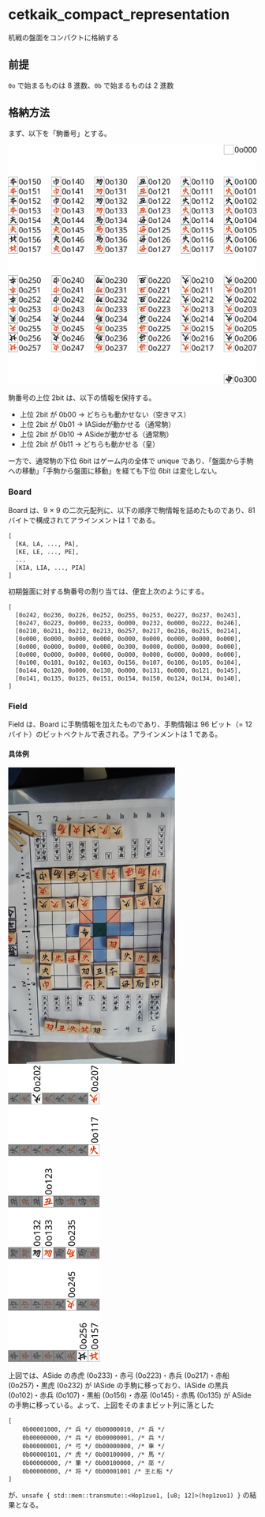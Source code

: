 # cetkaik_compact_representation
机戦の盤面をコンパクトに格納する

## 前提

`0o` で始まるものは 8 進数、`0b` で始まるものは 2 進数

## 格納方法

まず、以下を「駒番号」とする。

![](piece_number.png)

駒番号の上位 2bit は、以下の情報を保持する。

- 上位 2bit が 0b00 → どちらも動かせない（空きマス）
- 上位 2bit が 0b01 → IASideが動かせる（通常駒） 
- 上位 2bit が 0b10 → ASideが動かせる（通常駒）
- 上位 2bit が 0b11 → どちらも動かせる（皇）

一方で、通常駒の下位 6bit はゲーム内の全体で unique であり、「盤面から手駒への移動」「手駒から盤面に移動」を経ても下位 6bit は変化しない。

### Board
Board は、9 × 9 の二次元配列に、以下の順序で駒情報を詰めたものであり、81 バイトで構成されてアラインメントは 1 である。

```
[
  [KA, LA, ..., PA],
  [KE, LE, ..., PE],
  ...
  [KIA, LIA, ..., PIA]
]
```

初期盤面に対する駒番号の割り当ては、便宜上次のようにする。

```
[
  [0o242, 0o236, 0o226, 0o252, 0o255, 0o253, 0o227, 0o237, 0o243],
  [0o247, 0o223, 0o000, 0o233, 0o000, 0o232, 0o000, 0o222, 0o246],
  [0o210, 0o211, 0o212, 0o213, 0o257, 0o217, 0o216, 0o215, 0o214],
  [0o000, 0o000, 0o000, 0o000, 0o000, 0o000, 0o000, 0o000, 0o000],
  [0o000, 0o000, 0o000, 0o000, 0o300, 0o000, 0o000, 0o000, 0o000], 
  [0o000, 0o000, 0o000, 0o000, 0o000, 0o000, 0o000, 0o000, 0o000], 
  [0o100, 0o101, 0o102, 0o103, 0o156, 0o107, 0o106, 0o105, 0o104], 
  [0o144, 0o120, 0o000, 0o130, 0o000, 0o131, 0o000, 0o121, 0o145], 
  [0o141, 0o135, 0o125, 0o151, 0o154, 0o150, 0o124, 0o134, 0o140],
]
```

### Field
Field は、Board に手駒情報を加えたものであり、手駒情報は 96 ビット（= 12 バイト）のビットベクトルで表される。アラインメントは 1 である。


#### 具体例
<img src="https://raw.githubusercontent.com/cetkaik/cetkaik_compact_representation/main/20220617_161810.jpg" height="600"> &nbsp;&nbsp;&nbsp;&nbsp;&nbsp;&nbsp;&nbsp;&nbsp;&nbsp; <img src="https://raw.githubusercontent.com/cetkaik/cetkaik_compact_representation/main/piece_number_to_flag.png" height="600"> 

上図では、ASide の赤虎 (0o233)・赤弓 (0o223)・赤兵 (0o217)・赤船 (0o257)・黒虎 (0o232) が IASide の手駒に移っており、IASide の黒兵 (0o102)・赤兵 (0o107)・黒船 (0o156)・赤巫 (0o145)・赤馬 (0o135) が ASide の手駒に移っている。よって、上図をそのままビット列に落とした

```
[
    0b00001000, /* 兵 */ 0b00000010, /* 兵 */
    0b00000000, /* 兵 */ 0b00000001, /* 兵 */
    0b00000001, /* 弓 */ 0b00000000, /* 車 */
    0b00000101, /* 虎 */ 0b00100000, /* 馬 */
    0b00000000, /* 筆 */ 0b00100000, /* 巫 */
    0b00000000, /* 将 */ 0b00001001 /* 王と船 */
]
```

が、`unsafe { std::mem::transmute::<Hop1zuo1, [u8; 12]>(hop1zuo1) }` の結果となる。


